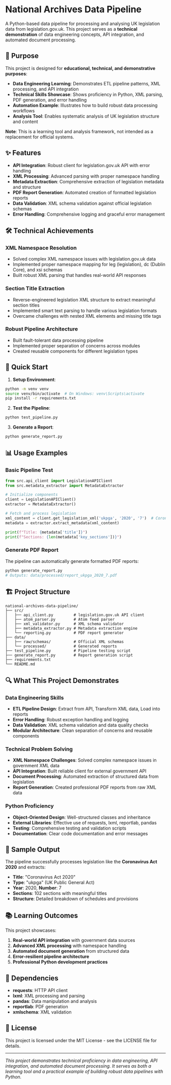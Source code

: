# National Archives Data Pipeline

A Python-based data pipeline for processing and analysing UK legislation data from legislation.gov.uk. This project serves as a **technical demonstration** of data engineering concepts, API integration, and automated document processing.

## 🎯 Purpose

This project is designed for **educational, technical, and demonstrative purposes**:

- **Data Engineering Learning**: Demonstrates ETL pipeline patterns, XML processing, and API integration
- **Technical Skills Showcase**: Shows proficiency in Python, XML parsing, PDF generation, and error handling
- **Automation Example**: Illustrates how to build robust data processing workflows
- **Analysis Tool**: Enables systematic analysis of UK legislation structure and content

**Note**: This is a learning tool and analysis framework, not intended as a replacement for official systems.

## ✨ Features

- **API Integration**: Robust client for legislation.gov.uk API with error handling
- **XML Processing**: Advanced parsing with proper namespace handling
- **Metadata Extraction**: Comprehensive extraction of legislation metadata and structure
- **PDF Report Generation**: Automated creation of formatted legislation reports
- **Data Validation**: XML schema validation against official legislation schemas
- **Error Handling**: Comprehensive logging and graceful error management

## 🛠️ Technical Achievements

### XML Namespace Resolution

- Solved complex XML namespace issues with legislation.gov.uk data
- Implemented proper namespace mapping for leg (legislation), dc (Dublin Core), and xsi schemas
- Built robust XML parsing that handles real-world API responses

### Section Title Extraction

- Reverse-engineered legislation XML structure to extract meaningful section titles
- Implemented smart text parsing to handle various legislation formats
- Overcame challenges with nested XML elements and missing title tags

### Robust Pipeline Architecture

- Built fault-tolerant data processing pipeline
- Implemented proper separation of concerns across modules
- Created reusable components for different legislation types

## 🚀 Quick Start

1. **Setup Environment**:

```bash
python -m venv venv
source venv/bin/activate  # On Windows: venv\Scripts\activate
pip install -r requirements.txt
```

2. **Test the Pipeline**:

```bash
python test_pipeline.py
```

3. **Generate a Report**:

```bash
python generate_report.py
```

## 📊 Usage Examples

### Basic Pipeline Test

```python
from src.api_client import LegislationAPIClient
from src.metadata_extractor import MetadataExtractor

# Initialize components
client = LegislationAPIClient()
extractor = MetadataExtractor()

# Fetch and process legislation
xml_content = client.get_legislation_xml('ukpga', '2020', '7')  # Coronavirus Act 2020
metadata = extractor.extract_metadata(xml_content)

print(f"Title: {metadata['title']}")
print(f"Sections: {len(metadata['key_sections'])}")
```

### Generate PDF Report

The pipeline can automatically generate formatted PDF reports:

```bash
python generate_report.py
# Outputs: data/processed/report_ukpga_2020_7.pdf
```

## 🏗️ Project Structure

```
national-archives-data-pipeline/
├── src/
│   ├── api_client.py         # legislation.gov.uk API client
│   ├── atom_parser.py        # Atom feed parser
│   ├── xml_validator.py      # XML schema validator
│   ├── metadata_extractor.py # Metadata extraction engine
│   └── reporting.py          # PDF report generator
├── data/
│   ├── raw/schemas/          # Official XML schemas
│   └── processed/            # Generated reports
├── test_pipeline.py          # Pipeline testing script
├── generate_report.py        # Report generation script
├── requirements.txt
└── README.md
```

## 🔍 What This Project Demonstrates

### Data Engineering Skills

- **ETL Pipeline Design**: Extract from API, Transform XML data, Load into reports
- **Error Handling**: Robust exception handling and logging
- **Data Validation**: XML schema validation and data quality checks
- **Modular Architecture**: Clean separation of concerns and reusable components

### Technical Problem Solving

- **XML Namespace Challenges**: Solved complex namespace issues in government XML data
- **API Integration**: Built reliable client for external government API
- **Document Processing**: Automated extraction of structured data from legislation
- **Report Generation**: Created professional PDF reports from raw XML data

### Python Proficiency

- **Object-Oriented Design**: Well-structured classes and inheritance
- **External Libraries**: Effective use of requests, lxml, reportlab, pandas
- **Testing**: Comprehensive testing and validation scripts
- **Documentation**: Clear code documentation and error messages

## 🧪 Sample Output

The pipeline successfully processes legislation like the **Coronavirus Act 2020** and extracts:

- **Title**: "Coronavirus Act 2020"
- **Type**: "ukpga" (UK Public General Act)
- **Year**: 2020, **Number**: 7
- **Sections**: 102 sections with meaningful titles
- **Structure**: Detailed breakdown of schedules and provisions

## 📚 Learning Outcomes

This project showcases:

1. **Real-world API integration** with government data sources
2. **Advanced XML processing** with namespace handling
3. **Automated document generation** from structured data
4. **Error-resilient pipeline architecture**
5. **Professional Python development practices**

## 🔧 Dependencies

- **requests**: HTTP API client
- **lxml**: XML processing and parsing
- **pandas**: Data manipulation and analysis
- **reportlab**: PDF generation
- **xmlschema**: XML validation

## 📝 License

This project is licensed under the MIT License - see the LICENSE file for details.

---

_This project demonstrates technical proficiency in data engineering, API integration, and automated document processing. It serves as both a learning tool and a practical example of building robust data pipelines with Python._
